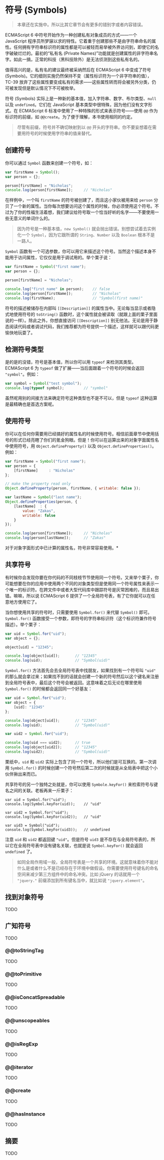 # 符号 (Symbols)

> 本章还在实施中。所以比其它章节会有更多的错别字或者内容错误。

ECMAScript 6 中符号开始作为一种创建私有对象成员的方式——一个 JavaScript 程序员所梦寐以求的特性。它着重于创建那些不是由字符串命名的属性。任何拥有字符串标识符的属性都是可以被轻而易举被外界访问到，即使它的名字破破烂烂的。最初的“私有名 (Private Names)”功能就是创建属性的非字符串名字。如此一搞，正常的科技（黑科技除外）是无法侦测到这些私有名的。

值得高兴的是，私有名的建议最终被采纳然后在 ECMAScript 6 中变成了符号 (Symbols)。它的细则实施仍然保持不变（属性标识符为一个非字符串的值），TC-39 放弃了这些属性要变成私有的需求——这些属性转而将会被另外分类，仍可被发现但是默认情况下不可被枚举。

符号 (Symbols) 实际上是一种新的基本值，加入字符串、数字、布尔类型、`null` 以及 `undefined`。它们在 JavaScript 基本类型中很特殊，因为他们没有文字形式。在 ECMAScript 6 标准中使用了一种特殊的形式来表示符号——使用 `@@` 作为标识符的前缀，如 `@@create`。为了便于理解，本书使用相同的约定。

> 尽管有前缀，符号并不确切映射到以 `@@` 开头的字符串。你不要妄想着在需要用符号的时候使用字符串的值来替代。

## 创建符号

你可以通过 `Symbol` 函数来创建一个符号，如：

```javascript
var firstName = Symbol();
var person = {};

person[firstName] = "Nicholas";
console.log(person[firstName]);     // "Nicholas"
```

在样例中，一个叫 `firstName` 的符号被创建了，而且这小家伙被用来给 `person` 分贝了一个新的属性。当你每次想要访问这个属性的时候，你必须使用这个符号。不过为了你的性福生活着想，我们建议给符号取一个恰当好听的名字——不要使用一些无意义的单词什么的。

> 因为符号是一种基本值，`new Symbol()` 就会抛出错误。别想尝试着去实例化一个 `Symbol`，因为它跟所谓的 `String`、`Number` 以及 `Boolean` 根本不是一路人。

`Symbol` 函数有一个可选参数，你可以用它来描述这个符号。当然这个描述本身不能用于访问属性，它仅仅是用于调试用的。举个栗子说：

```javascript
var firstName = Symbol("first name");
var person = {};

person[firstName] = "Nicholas";

console.log("first name" in person);    // false
console.log(person[firstName]);         // "Nicholas"
console.log(firstName);                 // "Symbol(first name)"
```

符号的描述被储存在内部叫 `[[Description]]` 的属性当中。无论每当显示或者隐式地使用符号的 `toString()` 函数时，这个属性就会被读取（就跟上面的栗子里面说的一样）。除此之外，你想直接访问 `[[Description]]` 别无他法。无论是用于静态阅读代码或者调试代码，我们推荐都为符号提供一个描述，这样就可以跟代码更愉快地玩耍了。

## 检测符号类型

是的是的没错，符号是基本值，所以你可以用 `typeof` 来检测其类型。ECMAScript 6 为 `typeof` 做了扩展——当后面跟着一个符号的时候会返回 `"symbol"`。例如：

```javascript
var symbol = Symbol("test symbol");
console.log(typeof symbol);         // "symbol"
```

虽然呢用别的间接方法来确定符号这种类型也不是不可以，但是 `typeof` 这种运算是最精确也是首选方案呢。

## 使用符号

你可以在任何你需要用已经搞好的属性名的时候使用符号。相信前面章节中使用括号的形式已经亮瞎了你们的氪金狗眼。但是！你可以在运算出来的对象字面属性名中使用符号，用 `Object.defineProperty()` 以及 `Object.defineProperties()`。例如：

```javascript
var firstName = Symbol("first name");
var person = {
    [firstName]     : "Nicholas"
};

// make the property read only
Object.defineProperty(person, firstName, { writable: false });

var lastName = Symbol("last name");
Object.defineProperties(person, {
    [lastName]  : {
        value: "Zakas",
        writable: false
    }
});

console.log(person[firstName]);     // "Nicholas"
console.log(person[lastName]);      // "Zakas"
```

对于对象字面形式中已计算的属性名，符号非常容易使用。*

## 共享符号

有时候你会发现你要在你代码的不同枝枝节节使用同一个符号。又来举个栗子，你可能想要在你的应用中使用两个不同的对象类型但是使用同一个符号属性来表示一个唯一的标识符。在跨文件中或者大型代码库中跟踪符号是灰常困难的，而且易出错。嘛嘛，所以说 ECMAScript 6 提供了一个全局符号表，有了它你就可以在任意地方使用它了。

当你想使用共享的符号时，只需要使用 `Symbol.for()` 来代替 `Symbol()` 即可。`Symbol.for()` 函数接受一个参数，即符号的字符串标识符（这个标识符兼作符号描述）。举个栗子：

```javascript
var uid = Symbol.for("uid");
var object = {};

object[uid] = "12345";

console.log(object[uid]);       // "12345"
console.log(uid);               // "Symbol(uid)"
```

`Symbol.for()` 方法首先会去全局符号表中找朋友，如果找到有一个符号叫 `"uid"` 的那么就会拿过来；如果找不到的话就会创建一个新的符号然后以这个键名来注册到全局符号表中，最后这个符号会被返回。这意味着之后无论在哪里使用 `Symbol.for()` 的时候都会返回同一个好基友：

```javascript
var uid = Symbol.for("uid");
var object = {
    [uid]: "12345"
};

console.log(object[uid]);       // "12345"
console.log(uid);               // "Symbol(uid)"

var uid2 = Symbol.for("uid");

console.log(uid === uid2);      // true
console.log(object[uid2]);      // "12345"
console.log(uid2);              // "Symbol(uid)"
```

栗纸中，`uid` 和 `uid2` 实际上包含了同一个符号，所以他们是可互换的。第一次调用 `Symbol.for()` 的时候创建一个符号然后第二次的时候就是从全局表中把这个小伙伴揪出来而已。

共享符号的另一个独特之处就是，你可以使用 `Symbole.keyFor()` 来检索符号与键名之间的关联。老板再来一斤栗子：

```javasript
var uid = Symbol.for("uid");
console.log(Symbol.keyFor(uid));    // "uid"

var uid2 = Symbol.for("uid");
console.log(Symbol.keyFor(uid2));   // "uid"

var uid3 = Symbol("uid");
console.log(Symbol.keyFor(uid3));   // undefined
```

注意 `uid` 和 `uid2` 都返回键 `"uid"`。但是符号 `uid3` 是不存在与全局符号表的，所以它在全局符号表中没有键名关联，也就是说 `Symbol.keyFor()` 就会返回 `undefined` 了。

> 如同全局作用域一般，全局符号表是一个共享的环境。这就意味着你不能对什么是或者什么不是已经存在于环境中做假设。你需要使用符号键名的命名空间来减少第三方组件中的命名冲突。比如 jQuery 的话就用一个 `"jquery."` 前缀添加到所有键名当中，就比如说 `"jquery.element"`。

## 找到对象符号

TODO

## 广知符号

TODO

### @@toStringTag

TODO

### @@toPrimitive

TODO

### @@isConcatSpreadable

TODO

### @@unscopeables

TODO

### @@isRegExp

TODO

### @@iterator

TODO

### @@create

TODO

### @@hasInstance

TODO

## 摘要

TODO

